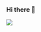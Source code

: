 ### Hi there 👋
<div>
<img src = "https://arts.giphy.com/wp-content/uploads/2017/11/giphy-14.gif" whidth = "200"/>

</div>
<!--
**meg19831/meg19831** is a ✨ _special_ ✨ repository because its `README.md` (this file) appears on your GitHub profile.

Here are some ideas to get you started:

- 🔭 I’m currently working on ...
- 🌱 I’m currently learning ...
- 👯 I’m looking to collaborate on ...
- 🤔 I’m looking for help with ...
- 💬 Ask me about ...
- 📫 How to reach me: ...
- 😄 Pronouns: ...
- ⚡ Fun fact: ...
-->
